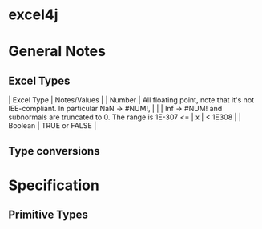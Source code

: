 excel4j
=======

# General Notes
## Excel Types
| Excel Type   | Notes/Values |
| Number       | All floating point, note that it's not IEE-compliant.  In particular NaN -> #NUM!, |
|              | Inf -> #NUM! and subnormals are truncated to 0.  The range is 1E-307 <= \| x \| < 1E308 |
| Boolean      | TRUE or FALSE |
## Type conversions

# Specification

## Primitive Types
### 
